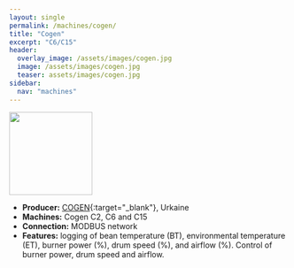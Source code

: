 ```yaml
---
layout: single
permalink: /machines/cogen/
title: "Cogen"
excerpt: "C6/C15"
header:
  overlay_image: /assets/images/cogen.jpg
  image: /assets/images/cogen.jpg
  teaser: assets/images/cogen.jpg
sidebar:
  nav: "machines"
---
```


<img class="tab-image" src="{{ site.baseurl }}/assets/images/supporter-badge.png" width="150px">

* __Producer:__ [COGEN](https://cogen-company.com/){:target="_blank"}, Urkaine
* __Machines:__ Cogen C2, C6 and C15
* __Connection:__ MODBUS network
* __Features:__ logging of bean temperature (BT), environmental temperature (ET), burner power (%), drum speed (%), and airflow (%). Control of burner power, drum speed and airflow.
